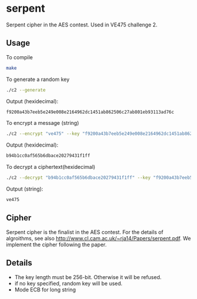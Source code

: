 # serpent

Serpent cipher in the AES contest. Used in VE475 challenge 2.

## Usage

To compile

```bash
make
```

To generate a random key

```bash
./c2 --generate
```

Output (hexidecimal):

```bash
f9200a43b7eeb5e249e008e2164962dc1451ab862506c27ab801eb93113ad76c
```

To encrypt a message (string)

```bash
./c2 --encrypt "ve475" --key "f9200a43b7eeb5e249e008e2164962dc1451ab862506c27ab801eb93113ad76c"
```

Output (hexidecimal):

```bash
b94b1cc0af565b6dbace20279431f1ff
```

To decrypt a ciphertext(hexidecimal)

```bash
./c2 --decrypt "b94b1cc0af565b6dbace20279431f1ff" --key "f9200a43b7eeb5e249e008e2164962dc1451ab862506c27ab801eb93113ad76c"
```

Output (string):

```bash
ve475
```


## Cipher

Serpent cipher is the finalist in the AES contest. For the details of algroithms, see also <http://www.cl.cam.ac.uk/~rja14/Papers/serpent.pdf>. We implement the cipher following the paper.


## Details

- The key length must be 256-bit. Otherwise it will be refused.
- if no key specified, random key will be used.
- Mode ECB for long string

